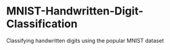 # MNIST-Handwritten-Digit-Classification
Classifying handwritten digits using the popular MNIST dataset
